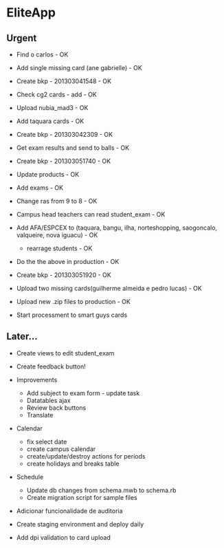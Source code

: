 # EliteApp


## Urgent

* Find o carlos - OK
* Add single missing card (ane gabrielle) - OK
* Create bkp - 201303041548 - OK

* Check cg2 cards - add - OK
* Upload nubia_mad3 - OK
* Add taquara cards - OK
* Create bkp - 201303042309 - OK
* Get exam results and send to balls - OK
* Create bkp - 201303051740 - OK


* Update products - OK
* Add exams - OK
* Change ras from 9 to 8 - OK
* Campus head teachers can read student_exam - OK
* Add AFA/ESPCEX to (taquara, bangu, ilha, norteshopping, saogoncalo, valqueire, nova iguacu) - OK
  * rearrage students - OK
* Do the the above in production - OK
* Create bkp - 201303051920 - OK

* Upload two missing cards(guilherme almeida e pedro lucas) - OK

* Upload new .zip files to production - OK
* Start processment to smart guys cards


## Later...

* Create views to edit student_exam

* Create feedback button!

* Improvements
  * Add subject to exam form - update task
  * Datatables ajax
  * Review back buttons
  * Translate

* Calendar
  * fix select date
  * create campus calendar
  * create/update/destroy actions for periods
  * create holidays and breaks table

* Schedule
  * Update db changes from schema.mwb to schema.rb
  * Create migration script for sample files

* Adicionar funcionalidade de auditoria
* Create staging environment and deploy daily
* Add dpi validation to card upload


